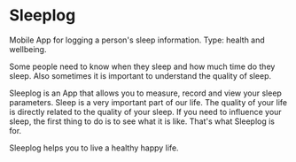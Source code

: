# Sleeplog

Mobile App for logging a person's sleep information.
Type: health and wellbeing.

Some people need to know when they sleep and how much time do they sleep.
Also sometimes it is important to understand the quality of sleep.

Sleeplog is an App that allows you to measure, record and view your sleep parameters.
Sleep is a very important part of our life. The quality of your life is directly related to the quality of your sleep.
If you need to influence your sleep, the first thing to do is to see what it is like. That's what Sleeplog is for.

Sleeplog helps you to live a healthy happy life.
